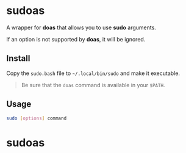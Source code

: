 # sudoas

A wrapper for **doas** that allows you to use **sudo** arguments.

If an option is not supported by **doas**, it will be ignored.

## Install

Copy the `sudo.bash` file to `~/.local/bin/sudo` and make it executable.

> Be sure that the `doas` command is available in your `$PATH`.

## Usage

```bash
sudo [options] command
```
# sudoas
